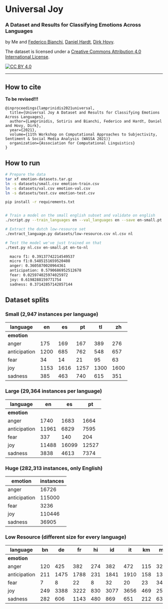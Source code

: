 # Universal Joy
### A Dataset and Results for Classifying Emotions Across Languages

by Me and [Federico Bianchi](https://federicobianchi.io),
[Daniel Hardt](https://www.cbs.dk/en/research/departments-and-centres/department-of-management-society-and-communication/staff/dhamsc),
[Dirk Hovy](http://www.dirkhovy.com).

The dataset is licensed under a
[Creative Commons Attribution 4.0 International License][cc-by].

[![CC BY 4.0][cc-by-image]][cc-by]

[cc-by]: http://creativecommons.org/licenses/by/4.0/
[cc-by-image]: https://i.creativecommons.org/l/by/4.0/88x31.png

-----
## How to cite

**To be revised!!!**
```
@inproceedings{lamprinidis2021universal,
  title={Universal Joy A Dataset and Results for Classifying Emotions Across Languages},
  author={Lamprinidis, Sotiris and Bianchi, Federico and Hardt, Daniel and Hovy, Dirk},
  year={2021},
  volume={11th Workshop on Computational Approaches to Subjectivity, Sentiment & Social Media Analysis (WASSA 2021)}
  organization={Association for Computational Linguistics}
}
```
## How to run

```bash
# Prepare the data
tar xf emotion-datasets.tar.gz
ln -s datasets/small.csv emotion-train.csv
ln -s datasets/val.csv emotion-val.csv
ln -s datasets/test.csv emotion-test.csv

pip install -r requirements.txt


# Train a model on the small english subset and validate on english
./script.py --train_languages en --val_languages en --save en-small.pt

# Extract the dutch low-resource set
./extract_language.py datasets/low-resource.csv nl.csv nl

# Test the model we've just trained on that
./test.py nl.csv en-small.pt en-to-nl

  macro f1: 0.39137742214549537
  micro f1:0.5485151659520408
  anger: 0.3605870020964361
  anticipation: 0.5790686952512678
  fear: 0.025974025974025972
  joy: 0.6198288159771754
  sadness: 0.37142857142857144
```

## Dataset splits
### Small (2,947 instances per language)

| language     |   en |   es |   pt |   tl |   zh |
|--------------|------|------|------|------|------|
| **emotion**  |      |      |      |      |      |
| anger        |  175 |  169 |  167 |  389 |  276 |
| anticipation | 1200 |  685 |  762 |  548 |  657 |
| fear         |   34 |   14 |   21 |   95 |   63 |
| joy          | 1153 | 1616 | 1257 | 1300 | 1600 |
| sadness      |  385 |  463 |  740 |  615 |  351 |

### Large (29,364 instances per language)

| language     |    en |    es |    pt |
|--------------|-------|-------|-------|
| **emotion**  |       |       |       |
| anger        |  1740 |  1683 |  1664 |
| anticipation | 11961 |  6829 |  7595 |
| fear         |   337 |   140 |   204 |
| joy          | 11488 | 16099 | 12527 |
| sadness      |  3838 |  4613 |  7374 |


### Huge (282,313 instances, only English)

| emotion      |   instances |
|--------------|-------------|
| anger        |       16726 |
| anticipation |      115000 |
| fear         |        3236 |
| joy          |      110446 |
| sadness      |       36905 |

### Low Resource (different size for every language)

| language     |   bn |   de |   fr |   hi |   id |   it |   km |   ms |   my |   nl |   ro |   th |   vi |
|--------------|------|------|------|------|------|------|------|------|------|------|------|------|------|
| **emotion**  |      |      |      |      |      |      |      |      |      |      |      |      |      |
| anger        |  120 |  425 |  382 |  274 |  382 |  472 |  115 |  326 |  177 |  150 |   97 |  244 |  176 |
| anticipation |  211 | 1475 | 1788 |  231 | 1841 | 1910 |  158 | 1344 |  130 |  788 |  560 |  938 | 1137 |
| fear         |    7 |    8 |   22 |    8 |   32 |   20 |   23 |   34 |    9 |   10 |    8 |   21 |   39 |
| joy          |  249 | 3388 | 3222 |  830 | 3077 | 3656 |  469 | 2566 |  412 |  981 |  923 | 2202 | 1982 |
| sadness      |  282 |  606 | 1143 |  480 |  869 |  651 |  212 |  638 |  225 |  272 |  352 |  398 |  622 |

